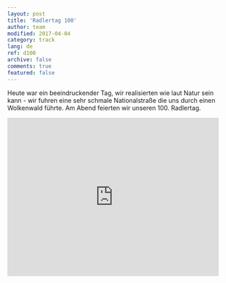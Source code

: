 ```yaml
---   
layout: post 
title: 'Radlertag 100'  
author: team 
modified: 2017-04-04
category: track 
lang: de 
ref: d100
archive: false 
comments: true 
featured: false 
--- 
```


 Heute war ein beeindruckender Tag, wir realisierten wie laut Natur sein kann - wir fuhren eine sehr schmale Nationalstraße die uns durch einen Wolkenwald führte. Am Abend feierten wir unseren 100. Radlertag. 

<iframe width='480' height='360' src='http://track-kit.net/maps_s3/?v=embed&track=239592.gpx' frameborder='0' allowfullscreen></iframe>